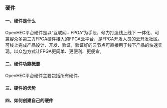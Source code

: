 ### 硬件

#### 一、硬件是什么

OpenHEC平台硬件是以“互联网+ FPGA”为手段，倾力打造线上线下 一体化、可兼容众多第三方FPGA硬件接入的FPGA云平台，是FPGA开发人员的云开发社区。可线上完成产品设计、开发、验证，验证好的云节点可直接用于线下产品的快速实现。以众包方式让FPGA更简单、更便利、更便宜。

#### 二、硬件功能概要

OpenHEC平台硬件主要包括所有硬件、

#### 三、硬件的优势

#### 四、如何创建自己的硬件



